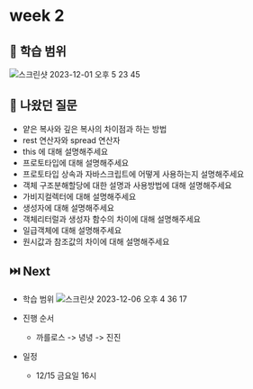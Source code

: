 # week 2

## 📝 학습 범위
![스크린샷 2023-12-01 오후 5 23 45](https://github.com/Rhinos-fe-study/javascript-study/assets/90189513/8c054aee-8886-4c58-9143-e7ff7d33cc22)

## 🙋 나왔던 질문
* 얕은 복사와 깊은 복사의 차이점과 하는 방법
* rest 연산자와 spread 연산자
* this 에 대해 설명해주세요
* 프로토타입에 대해 설명해주세요
* 프로토타입 상속과 자바스크립트에 어떻게 사용하는지 설명해주세요
* 객체 구조분해할당에 대한 설명과 사용방법에 대해 설명해주세요
* 가비지컬렉터에 대해 설명해주세요
* 생성자에 대해 설명해주세요
* 객체리터럴과 생성자 함수의 차이에 대해 설명해주세요
* 일급객체에 대해 설명해주세요
* 원시값과 참조값의 차이에 대해 설명해주세요

## ⏭️ Next
* 학습 범위
![스크린샷 2023-12-06 오후 4 36 17](https://github.com/Rhinos-fe-study/javascript-study/assets/90189513/1d1a4be9-7e94-47e6-982a-10d7749be387)

* 진행 순서
  * 까를로스 -> 녕녕 -> 진진

* 일정
  * 12/15 금요일 16시
